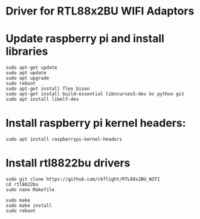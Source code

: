 # Driver for RTL88x2BU WIFI Adaptors

   # Update raspberry pi and install libraries

	sudo apt-get update
	sudo apt update
	sudo apt upgrade
	sudo reboot
	sudo apt-get install flex bison
	sudo apt-get install build-essential libncurses5-dev bc python git
	sudo apt install libelf-dev

   # Install raspberry pi kernel headers:

	sudo apt install raspberrypi-kernel-headers

   # Install rtl8822bu drivers
	
	sudo git clone https://github.com/ckflight/RTL88x2BU_WIFI
	cd rtl8822bu
	sudo nano Makefile

   	sudo make
	sudo make install
	sudo reboot
